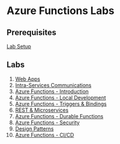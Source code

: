 # Azure Functions Labs

## Prerequisites

[Lab Setup](LAB_SETUP.md)

## Labs

1. [Web Apps](Labs/WebApps/Lab-WebApps.md)
2. [Intra-Services Communications](Labs/IntraServicesCommunications/)
1. [Azure Functions - Introduction](Labs/AzureFunctionsIntroduction/)
1. [Azure Functions - Local Development]()
1. [Azure Functions - Triggers & Bindings]()
1. [REST & Microservices]()
1. [Azure Functions - Durable Functions]()
1. [Azure Functions - Security]()
1. [Design Patterns]()
1. [Azure Functions - CI/CD]()
